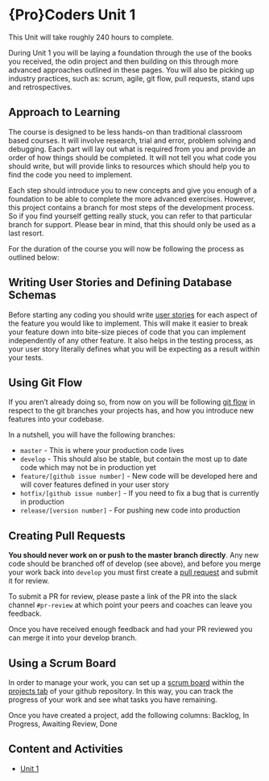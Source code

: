 # {Pro}Coders Unit 1

This Unit will take roughly 240 hours to complete.

During Unit 1 you will be laying a foundation through the use of the books you received, the odin project and then building on this through more advanced approaches outlined in these pages.  You will also be picking up industry practices, such as: scrum, agile, git flow, pull requests, stand ups and retrospectives.

## Approach to Learning
The course is designed to be less hands-on than traditional classroom based courses.  It will involve research, trial and error, problem solving and debugging.  Each part will lay out what is required from you and provide an order of how things should be completed.  It will not tell you what code you should write, but will provide links to resources which should help you to find the code you need to implement.

Each step should introduce you to new concepts and give you enough of a foundation to be able to complete the more advanced exercises. However, this project contains a branch for most steps of the development process.  So if you find yourself getting really stuck, you can refer to that particular branch for support.  Please bear in mind, that this should only be used as a last resort.

For the duration of the course you will now be following the process as outlined below:

## Writing User Stories and Defining Database Schemas
Before starting any coding you should write [user stories](https://www.mountaingoatsoftware.com/agile/user-stories) for each aspect of the feature you would like to implement.  This will make it easier to break your feature down into bite-size pieces of code that you can implement independently of any other feature. It also helps in the testing process, as your user story literally defines what you will be expecting as a result within your tests.

## Using Git Flow
If you aren’t already doing so, from now on you will be following [git flow](https://www.atlassian.com/git/tutorials/comparing-workflows/gitflow-workflow) in respect to the git branches your projects has, and how you introduce new features into your codebase.

In a nutshell, you will have the following branches:
- `master` - This is where your production code lives
- `develop` - This should also be stable, but contain the most up to date code which may not be in production yet
- `feature/[github issue number]` - New code will be developed here and will cover features defined in your user story
- `hotfix/[github issue number]` - If you need to fix a bug that is currently in production
- `release/[version number]` - For pushing new code into production

## Creating Pull Requests
**You should never work on or push to the master branch directly**.  Any new code should be branched off of develop (see above), and before you merge your work back into `develop` you must first create a [pull request](https://yangsu.github.io/pull-request-tutorial/) and submit it for review. 

To submit a PR for review, please paste a link of the PR into the slack channel `#pr-review` at which point your peers and coaches can leave you feedback.

Once you have received enough feedback and had your PR reviewed you can merge it into your develop branch.

## Using a Scrum Board
In order to manage your work, you can set up a [scrum board](https://manifesto.co.uk/agile-concepts-scrum-task-board/) within the [projects tab](https://help.github.com/articles/creating-a-project-board/) of your github repository.  In this way, you can track the progress of your work and see what tasks you have remaining. 

Once you have created a project, add the following columns: Backlog, In Progress, Awaiting Review, Done

## Content and Activities
- [Unit 1](https://github.com/affinity-digital-ltd/unit1/wiki)

